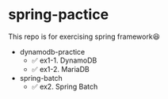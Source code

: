 # spring-pactice

This repo is for exercising spring framework😆

- dynamodb-practice
  - ✅ ex1-1. DynamoDB         
  - ✅ ex1-2. MariaDB     
- spring-batch
  - ✅ ex2. Spring Batch     

